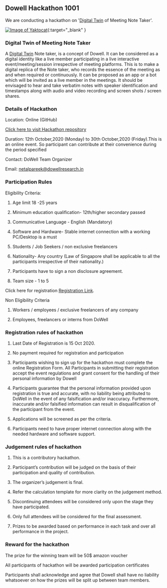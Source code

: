 ## Dowell Hackathon 1001
We are conducting a hackathon on '[Digital Twin](https://en.wikipedia.org/wiki/Digital_twin) of Meeting Note Taker'.

[![Image of Yaktocat](https://github.com/DowellLivingLab/Digital-Twin-Note-Taker-Ideation.Dowell/blob/website/gg.png?raw=true)](https://www.youtube.com/watch?v=622-7H4ra08&feature=youtu.be ){:target="_blank" }

### Digital Twin of Meeting Note Taker
A [Digital Twin](https://en.wikipedia.org/wiki/Digital_twin) Note taker, is a concept of Dowell. It can be considered as a digital identity like a live member participating in a live interactive event/meeting/session irrespective of meeting platforms. This is to make a digital replica of the Note taker, who records the essence of the meeting as  and when required or continuously. It can be proposed as an app or a bot which will be invited as a live member in the meetings. It should be envisaged to hear and take verbatim notes with speaker identification and timestamps along with audio and video recording and screen shots / screen shares.

### Details of Hackathon

Location:  Online (GitHub)

[Click here to visit Hackathon repository](https://github.com/DowellLivingLab/Digital-Twin-Note-Taker-Ideation.Dowell)

Duration:  12th October,2020 (Monday) to 30th October,2020 (Friday).This is an online event. So participant can contribute at their convenience during the period specified

Contact: DoWell Team Organizer

Email: netalpareek@dowellresearch.in


### Participation Rules

Eligibility Criteria:

1. Age limit 18 -25 years
 
2. Minimum education qualification- 12th/higher secondary passed

3. Communicative Language - English (Mandatory)

4. Software and Hardware- Stable internet connection with a working PC/Desktop is a must

5. Students / Job Seekers / non exclusive freelancers

6. Nationality- Any country (Law of Singapore shall be applicable to all the participants irrespective of their nationality.)

7. Participants have to sign a non disclosure agreement.

8. Team size - 1 to 5

Click here for registration [Registration Link](https://forms.gle/h9ExJmvgXoL923k89).

Non Eligibility Criteria

1. Workers / employees / exclusive freelancers of any company

2. Employees, freelancers or interns from DoWell

### Registration rules of hackathon

1. Last Date of Registration is 15 Oct 2020.

2. No payment required for registration and participation

3. Participants wishing to sign up for the hackathon must complete the online Registration Form. All Participants in submitting their registration accept the event regulations and grant consent for the handling of their personal information by Dowell

4. Participants guarantee that the personal information provided upon registration is true and accurate, with no liability being attributed to DoWell in the event of any falsification and/or inaccuracy. Furthermore, inaccurate and/or falsified information can result in disqualification of the participant from the event.

5. Applications will be screened as per the criteria.

6. Participants need to have proper internet connection along with the needed hardware and software support.

### Judgement rules of hackathon

1. This is a contributory hackathon.

2. Participant’s contribution will be judged on the basis of their participation and quality of contribution.

3. The organizer’s judgement is final.

4. Refer the calculation template for more clarity on the judgement method.

5. Discontinuing attendees will be considered only upon the stage they have participated.

6. Only full attendees will be considered for the final assessment.

7. Prizes to be awarded based on performance in each task and over all performance in the project. 

### Reward for the hackathon

The prize for the winning team will be 50$ amazon voucher

All participants of hackathon will be awarded participation certificates

Participants shall acknowledge and agree that Dowell shall have no liability whatsoever on how the prizes will be split up between team members.






